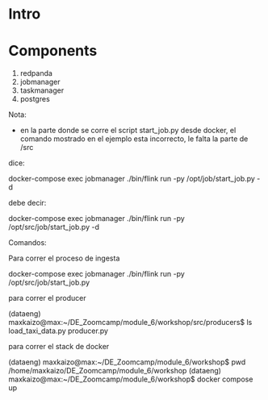 # Intro

# Components

1. redpanda
2. jobmanager
3. taskmanager
4. postgres



Nota:
- en la parte donde se corre el script start_job.py desde docker, el comando mostrado en el ejemplo esta incorrecto, le falta la parte de /src

dice:

docker-compose exec jobmanager ./bin/flink run -py /opt/job/start_job.py -d

debe decir:

docker-compose exec jobmanager ./bin/flink run -py /opt/src/job/start_job.py -d




Comandos:

Para correr el proceso de ingesta

docker-compose exec jobmanager ./bin/flink run -py /opt/src/job/start_job.py


para correr el producer

(dataeng) maxkaizo@max:~/DE_Zoomcamp/module_6/workshop/src/producers$ ls
load_taxi_data.py  producer.py


para correr el stack de docker

(dataeng) maxkaizo@max:~/DE_Zoomcamp/module_6/workshop$ pwd
/home/maxkaizo/DE_Zoomcamp/module_6/workshop
(dataeng) maxkaizo@max:~/DE_Zoomcamp/module_6/workshop$ docker compose up




